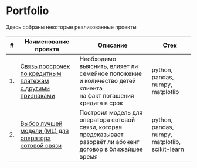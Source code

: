 # Portfolio

Здесь собраны некоторые реализованные проекты

| #    | Наименование проекта                | Описание                                                     | Стек                                                         |
| ---- | ------------------------------------------------------------ | ------------------------------------------------------------ | ------------------------------------------------------------ |
| 1.   | [Связь просрочек по кредитным платежам<br/>с другими признаками](https://github.com/satysh/portfolio/blob/main/credit_bank_project/project.ipynb) | Необходимо выяснить, влияет ли семейное положение и количество детей клиента<br/>на факт погашения кредита в срок | python, pandas, numpy, matplotlib
| 2.   | [Выбор лучшей модели (ML) для оператора сотовой связи](https://github.com/satysh/portfolio/blob/main/telecom/project.ipynb) | Построил модель для оператора сотовой связи, которая предсказывает разорвёт ли абонент договор в ближайшее время | python, pandas, numpy, matplotlib, scikit-learn